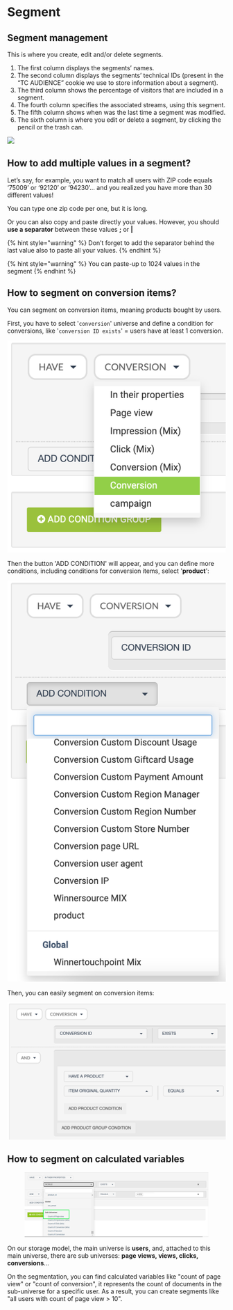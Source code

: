 # Segment

## Segment management

This is where you create, edit and/or delete segments.

1. The first column displays the segments’ names.
2. The second column displays the segments’ technical IDs (present in the “TC AUDIENCE” cookie we use to store information about a segment).
3. The third column shows the percentage of visitors that are included in a segment.
4. The fourth column specifies the associated streams, using this segment.
5. The fifth column shows when was the last time a segment was modified.
6. The sixth column is where you edit or delete a segment, by clicking the pencil or the trash can.

![](<../../../.gitbook/assets/Capture d’écran 2022-04-08 à 09.53.27.png>)

## How to add multiple values in a segment?

Let’s say, for example, you want to match all users with ZIP code equals ‘75009’ or ‘92120’ or ‘94230’… and you realized you have more than 30 different values!

You can type one zip code per one, but it is long.

Or you can also copy and paste directly your values. However, you should **use a separator** between these values **;** or **|**

{% hint style="warning" %}
Don’t forget to add the separator behind the last value also to paste all your values.
{% endhint %}

{% hint style="warning" %}
You can paste-up to 1024 values in the segment
{% endhint %}

## How to segment on conversion items?

You can segment on conversion items, meaning products bought by users.

First, you have to select '`conversion`' universe and define a condition for conversions, like '`conversion ID exists`' = users have at least 1 conversion.

![](<../../../.gitbook/assets/image (6) (1) (1) (2) (1) (1).png>)

Then the button 'ADD CONDITION' will appear, and you can define more conditions, including conditions for conversion items, select '**product**':

![](<../../../.gitbook/assets/image (2) (1) (1) (1) (1) (1) (1) (1) (1).png>)

Then, you can easily segment on conversion items:

![](<../../../.gitbook/assets/image (10) (1) (1).png>)

## How to segment on calculated variables

<figure><img src="../../../.gitbook/assets/image (1) (3) (2).png" alt=""><figcaption></figcaption></figure>

On our storage model, the main universe is **users**, and, attached to this main universe, there are sub universes: **page views, views, clicks, conversions**...

On the segmentation, you can find calculated variables like "count of page view" or "count of conversion", it represents the count of documents in the sub-universe for a specific user. As a result, you can create segments like "all users with count of page view > 10".
